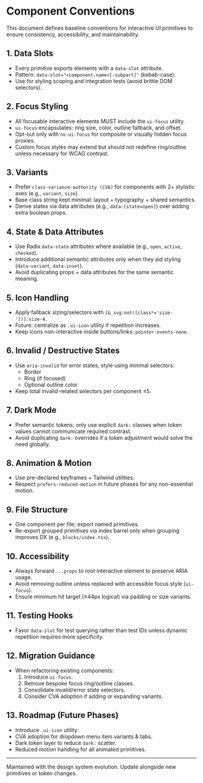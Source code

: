 # Component Conventions

This document defines baseline conventions for interactive UI primitives to ensure consistency, accessibility, and maintainability.

## 1. Data Slots
- Every primitive exports elements with a `data-slot` attribute.
- Pattern: `data-slot="<component-name>[-subpart]"` (kebab-case).
- Use for styling scoping and integration tests (avoid brittle DOM selectors).

## 2. Focus Styling
- All focusable interactive elements MUST include the `ui-focus` utility.
- `ui-focus` encapsulates: ring size, color, outline fallback, and offset.
- Opt-out only with `no-ui-focus` for composite or visually hidden focus proxies.
- Custom focus styles may extend but should not redefine ring/outline unless necessary for WCAG contrast.

## 3. Variants
- Prefer `class-variance-authority (CVA)` for components with 2+ stylistic axes (e.g., `variant`, `size`).
- Base class string kept minimal: layout + typography + shared semantics.
- Derive states via data attributes (e.g., `data-[state=open]`) over adding extra boolean props.

## 4. State & Data Attributes
- Use Radix `data-state` attributes where available (e.g., `open`, `active`, `checked`).
- Introduce additional semantic attributes only when they aid styling (`data-variant`, `data-inset`).
- Avoid duplicating props + data attributes for the same semantic meaning.

## 5. Icon Handling
- Apply fallback sizing/selectors with `[&_svg:not([class*='size-'])]:size-4`.
- Future: centralize as `.ui-icon` utility if repetition increases.
- Keep icons non-interactive inside buttons/links: `pointer-events-none`.

## 6. Invalid / Destructive States
- Use `aria-invalid` for error states; style using minimal selectors:
  - Border
  - Ring (if focused)
  - Optional outline color
- Keep total invalid-related selectors per component ≤5.

## 7. Dark Mode
- Prefer semantic tokens; only use explicit `dark:` classes when token values cannot communicate required contrast.
- Avoid duplicating `dark:` overrides if a token adjustment would solve the need globally.

## 8. Animation & Motion
- Use pre-declared keyframes + Tailwind utilities.
- Respect `prefers-reduced-motion` in future phases for any non-essential motion.

## 9. File Structure
- One component per file; export named primitives.
- Re-export grouped primitives via index barrel only when grouping improves DX (e.g., `blocks/index.tsx`).

## 10. Accessibility
- Always forward `...props` to root interactive element to preserve ARIA usage.
- Avoid removing outline unless replaced with accessible focus style (`ui-focus`).
- Ensure minimum hit target (≥44px logical) via padding or size variants.

## 11. Testing Hooks
- Favor `data-slot` for test querying rather than test IDs unless dynamic repetition requires more specificity.

## 12. Migration Guidance
- When refactoring existing components:
  1. Introduce `ui-focus`.
  2. Remove bespoke focus ring/outline classes.
  3. Consolidate invalid/error state selectors.
  4. Consider CVA adoption if adding or expanding variants.

## 13. Roadmap (Future Phases)
- Introduce `.ui-icon` utility.
- CVA adoption for dropdown menu item variants & tabs.
- Dark token layer to reduce `dark:` scatter.
- Reduced motion handling for all animated primitives.

---
Maintained with the design system evolution. Update alongside new primitives or token changes.
